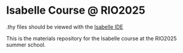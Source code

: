 # Isabelle Course @ RIO2025

.thy files should be viewed with the [Isabelle IDE](https://isabelle.in.tum.de/)

This is the materials repository for the Isabelle course at the RIO2025 summer school.


